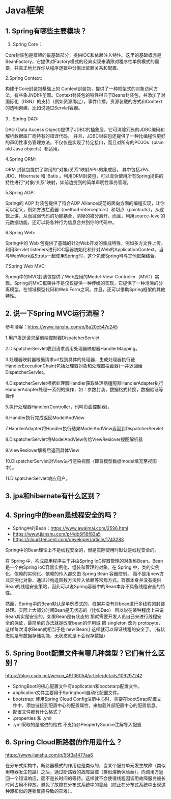 # Java框架

## 1. Spring有哪些主要模块？

1. Spring Core：

 Core封装包是框架的最基础部分，提供IOC和依赖注入特性。这里的基础概念是BeanFactory，它提供对Factory模式的经典实现来消除对程序性单例模式的需要，并真正地允许你从程序逻辑中分离出依赖关系和配置。

2.Spring Context: 

构建于Core封装包基础上的 Context封装包，提供了一种框架式的对象访问方法，有些象JNDI注册器。Context封装包的特性得自于Beans封装包，并添加了对国际化（I18N）的支持（例如资源绑定），事件传播，资源装载的方式和Context的透明创建，比如说通过Servlet容器。

3．Spring DAO:  

DAO (Data Access Object)提供了JDBC的抽象层，它可消除冗长的JDBC编码和解析数据库厂商特有的错误代码。 并且，JDBC封装包还提供了一种比编程性更好的声明性事务管理方法，不仅仅是实现了特定接口，而且对所有的POJOs（plain old Java objects）都适用。

4.Spring ORM: 

ORM 封装包提供了常用的“对象/关系”映射APIs的集成层。 其中包括JPA、JDO、Hibernate 和 iBatis 。利用ORM封装包，可以混合使用所有Spring提供的特性进行“对象/关系”映射，如前边提到的简单声明性事务管理。

5.Spring AOP: 

Spring的 AOP 封装包提供了符合AOP Alliance规范的面向方面的编程实现，让你可以定义，例如方法拦截器（method-interceptors）和切点（pointcuts），从逻辑上讲，从而减弱代码的功能耦合，清晰的被分离开。而且，利用source-level的元数据功能，还可以将各种行为信息合并到你的代码中。

6.Spring Web: 

Spring中的 Web 包提供了基础的针对Web开发的集成特性，例如多方文件上传，利用Servlet listeners进行IOC容器初始化和针对Web的ApplicationContext。当与WebWork或Struts一起使用Spring时，这个包使Spring可与其他框架结合。

7.Spring Web MVC: 

Spring中的MVC封装包提供了Web应用的Model-View-Controller（MVC）实现。Spring的MVC框架并不是仅仅提供一种传统的实现，它提供了一种清晰的分离模型，在领域模型代码和Web Form之间。并且，还可以借助Spring框架的其他特性。

## 2. 说一下Spring MVC运行流程？

参考博客：https://www.jianshu.com/p/8a20c547e245

1.用户发送请求至前端控制器DispatcherServlet

2.DispatcherServlet收到请求调用处理器映射器HandlerMapping。

3.处理器映射器根据请求url找到具体的处理器，生成处理器执行链HandlerExecutionChain(包括处理器对象和处理器拦截器)一并返回给DispatcherServlet。

4.DispatcherServlet根据处理器Handler获取处理器适配器HandlerAdapter执行HandlerAdapter处理一系列的操作，如：参数封装，数据格式转换，数据验证等操作

5.执行处理器Handler(Controller，也叫页面控制器)。

6.Handler执行完成返回ModelAndView

7.HandlerAdapter将Handler执行结果ModelAndView返回到DispatcherServlet

8.DispatcherServlet将ModelAndView传给ViewReslover视图解析器

9.ViewReslover解析后返回具体View

10.DispatcherServlet对View进行渲染视图（即将模型数据model填充至视图中）。

11.DispatcherServlet响应用户。


## 3. jpa和hibernate有什么区别？

## 4. Spring中的bean是线程安全的吗？

- Spring中的Bean：https://www.awaimai.com/2596.html
- https://www.jianshu.com/p/4db5f16f83a5
- https://cloud.tencent.com/developer/article/1743283

Spring中的Bean理论上不是线程安全的，但是实际使用时默认是线程安全的。

在 Spring 中，构成应用程序主干并由Spring IoC容器管理的对象称Bean。Bean是一个由Spring IoC容器实例化、组装和管理的对象。在 Spring 中，类的实例化、依赖的实例化、依赖的传入都交由 Spring Bean 容器控制， 而不是用new方式实例化对象、通过非构造函数方法传入依赖等常规方式。容器本身并没有提供Bean的线程安全策略，因此可以说Spring容器中的Bean本身不具备线程安全的特性。

然而，Spring中的Bean默认是单例模式的，框架并没有对bean进行多线程的封装处理。实际上大部分时间Bean是无状态的（比如Dao） 所以说在某种程度上来说Bean其实是安全的。如果Bean是有状态的 那就需要开发人员自己来进行线程安全的保证，最简单的办法就是改变bean的作用域 把  singleton 改为 protopyte， 这样每次请求Bean就相当于是 new Bean() 这样就可以保证线程的安全了。（有状态就是有数据存储功能，无状态就是不会保存数据）

## 5. Spring Boot配置文件有哪几种类型？它们有什么区别？

https://blog.csdn.net/weixin_49136054/article/details/109297242

- SpringBoot的核心配置文件有application和bootstarp配置文件。
 - application文件主要用于Springboot自动化配置文件。
 - bootstrap: 使用Spring Cloud Config注册中心时，需要在bootStrap配置文件中，添加链接到配置中心的配置属性，来加载外部配置中心的配置信息。
- 配置文件都有什么格式？
 - .properties 和 .yml
 - .yml采取的是缩进的格式 不支持@PeopertySource注解导入配置

## 6. Spring Cloud断路器的作用是什么？

https://www.jianshu.com/p/55f3a1477aa6

在分布式架构中，断路器模式的作用也是类似的，当某个服务单元发生故障（类似用电器发生短路）之后，通过断路器的故障监控（类似熔断保险丝），向调用方返回一个错误响应，而不是长时间的等待。这样就不会使得线程因调用故障服务被长时间占用不释放，避免了故障在分布式系统中的蔓延（防止在分布式系统中出现这种瀑布似的连锁反应导致的灾难）。

